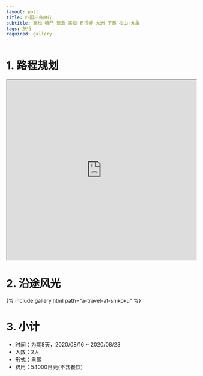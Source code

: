 ```yaml
---
layout: post
title: 四国环岛旅行
subtitle: 高松·鳴門·徳島·高知·足摺岬·大洲·下灘·松山·丸亀
tags: 旅行
required: gallery
---
```


# 1. 路程规划

<iframe src="https://www.google.com/maps/d/embed?mid=1iEvUGdzePaaW9sGYCGbyQlgV1OoCAu3U" width="100%" height="480"></iframe>

# 2. 沿途风光

{% include gallery.html path="a-travel-at-shikoku" %}

# 3. 小计

- 时间：为期8天，2020/08/16 ~ 2020/08/23
- 人数：2人
- 形式：自驾
- 费用：54000日元(不含餐饮)
